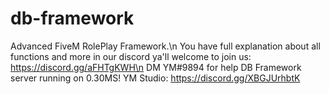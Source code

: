 # db-framework
Advanced FiveM RolePlay Framework.\n
You have full explanation about all functions and more in our discord ya'll welcome to join us: https://discord.gg/aFHTgKWH\n
DM YM#9894 for help
DB Framework server running on 0.30MS!
YM Studio: https://discord.gg/XBGJUrhbtK
